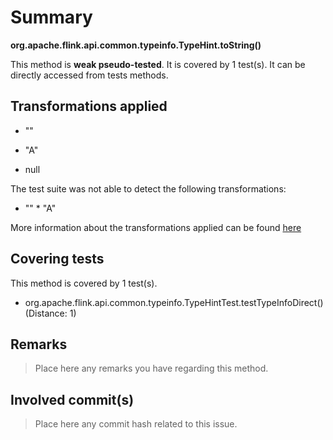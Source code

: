 # Summary
**org.apache.flink.api.common.typeinfo.TypeHint.toString()**

This method is **weak pseudo-tested**.
It is covered by 1 test(s). It can be directly accessed from tests methods.


## Transformations applied

- &quot;&quot;

- &quot;A&quot;

- null


The test suite was not able to detect the following transformations:
 * &quot;&quot;  * &quot;A&quot; 


More information about the transformations applied can be found [here](https://github.com/STAMP-project/pitest-descartes)

## Covering tests
This method is covered by 1 test(s).
* org.apache.flink.api.common.typeinfo.TypeHintTest.testTypeInfoDirect() (Distance: 1)


## Remarks
> Place here any remarks you have regarding this method.

## Involved commit(s)

> Place here any commit hash related to this issue.
